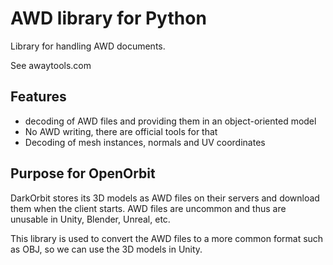 # AWD library for Python

Library for handling AWD documents.

See awaytools.com

## Features
* decoding of AWD files and providing them in an object-oriented model
* No AWD writing, there are official tools for that
* Decoding of mesh instances, normals and UV coordinates

## Purpose for OpenOrbit

DarkOrbit stores its 3D models as AWD files on their servers and download them when the client starts.
AWD files are uncommon and thus are unusable in Unity, Blender, Unreal, etc.

This library is used to convert the AWD files to a more common format such as OBJ, so we can use the 3D models in Unity.
